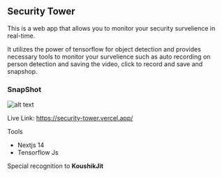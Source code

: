 ## Security Tower

This is a web app that allows you to monitor your security survelience in real-time.

It utilizes the power of tensorflow for object detection and provides necessary tools to monitor your survelience such as auto recording on person detection and saving the video, click to record and save and snapshop.

### SnapShot
![alt text](<Screenshot 2024-02-20 at 9.02.48 PM.png>)

Live Link: https://security-tower.vercel.app/

Tools
- Nextjs 14
- Tensorflow Js



Special recognition to **KoushikJit**